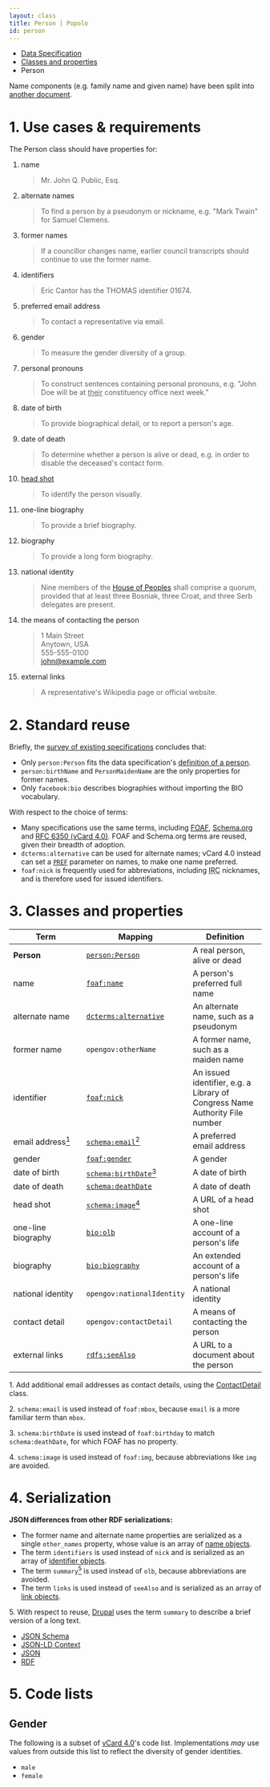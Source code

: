 ```yaml
---
layout: class
title: Person | Popolo
id: person
---
```


<ul class="breadcrumb">
  <li><a href="/specs/">Data Specification</a></li>
  <li><a href="/specs/#classes-and-properties">Classes and properties</a></li>
  <li class="active">Person</li>
</ul>

Name components (e.g. family name and given name) have been split into [another document](/specs/person/name-component.html).

<h1 id="use-cases-and-requirements">1. Use cases &amp; requirements</h1>

The Person class should have properties for:

1. name

    >Mr. John Q. Public, Esq.

1. alternate names

    >To find a person by a pseudonym or nickname, e.g. "Mark Twain" for Samuel Clemens.

1. former names

    >If a councillor changes name, earlier council transcripts should continue to use the former name.

1. identifiers

    >Eric Cantor has the THOMAS identifier 01674.

1. preferred email address

    >To contact a representative via email.

1. gender

    >To measure the gender diversity of a group.

1. personal pronouns

    >To construct sentences containing personal pronouns, e.g. "John Doe will be at <u>their</u> constituency office next week."

1. date of birth

    >To provide biographical detail, or to report a person's age.

1. date of death

    >To determine whether a person is alive or dead, e.g. in order to disable the deceased's contact form.

1. [head shot](http://en.wikipedia.org/wiki/Head_shot)

    >To identify the person visually.

1. one-line biography

    >To provide a brief biography.

1. biography

    >To provide a long form biography.

1. national identity

    >Nine members of the [House of Peoples](http://en.wikipedia.org/wiki/House_of_Peoples_of_Bosnia_and_Herzegovina) shall comprise a quorum, provided that at least three Bosniak, three Croat, and three Serb delegates are present.

1. the means of contacting the person

    >1 Main Street  
    Anytown, USA  
    555-555-0100  
    john@example.com

1. external links

    >A representative's Wikipedia page or official website.

<h1 id="standard-reuse">2. Standard reuse</h1>

Briefly, the [survey of existing specifications](/appendices/survey.html) concludes that:

* Only `person:Person` fits the data specification's [definition of a person](/specs/#scope).
* `person:birthName` and `PersonMaidenName` are the only properties for former names.
* Only `facebook:bio` describes biographies without importing the BIO vocabulary.

With respect to the choice of terms:

* Many specifications use the same terms, including [<abbr title="Friend of a Friend">FOAF</abbr>](http://xmlns.com/foaf/spec/), [Schema.org](http://schema.org/Person) and [RFC 6350 (vCard 4.0)](http://tools.ietf.org/html/rfc6350#section-6.2.2). FOAF and Schema.org terms are reused, given their breadth of adoption.
* `dcterms:alternative` can be used for alternate names; vCard 4.0 instead can set a [`PREF`](http://tools.ietf.org/html/rfc6350#section-5.3) parameter on names, to make one name preferred.
* `foaf:nick` is frequently used for abbreviations, including <abbr title="Internet Relay Chat">IRC</abbr> nicknames, and is therefore used for issued identifiers.

<h1 id="classes-and-properties">3. Classes and properties</h1>

<table>
  <thead>
    <tr>
      <th width="130">Term</th>
      <th>Mapping</th>
      <th>Definition</th>
    </tr>
  </thead>
  <tbody>
    <tr id="person:Person">
      <td><strong>Person</strong></td>
      <td><code><a href="http://www.w3.org/ns/person#Person" title="http://www.w3.org/ns/person#Person">person:Person</a></code></td>
      <td>A real person, alive or dead</td>
    </tr>
    <tr id="foaf:name">
      <td>name</td>
      <td><code><a href="http://xmlns.com/foaf/spec/#term_name" title="http://xmlns.com/foaf/0.1/name">foaf:name</a></code></td>
      <td>A person's preferred full name</td>
    </tr>
    <tr id="dcterms:alternative">
      <td>alternate name</td>
      <td><code><a href="http://dublincore.org/documents/dcmi-terms/#terms-alternative" title="http://purl.org/dc/terms/alternative">dcterms:alternative</a></code></td>
      <td>An alternate name, such as a pseudonym</td>
    </tr>
    <tr id="opengov:otherName">
      <td>former name</td>
      <td><code title="http://www.w3.org/ns/opengov#otherName">opengov:otherName</code></td>
      <td>A former name, such as a maiden name</td>
    </tr>
    <tr id="foaf:nick">
      <td>identifier</td>
      <td><code><a href="http://xmlns.com/foaf/spec/#term_nick" title="http://xmlns.com/foaf/0.1/nick">foaf:nick</a></code></td>
      <td>An issued identifier, e.g. a Library of Congress Name Authority File number</td>
    </tr>
    <tr id="schema:email">
      <td>email address<a href="#note1"><sup>1</sup></a></td>
      <td><code><a href="http://schema.org/email" title="http://schema.org/email">schema:email</a></code><a href="#note2"><sup>2</sup></a></td>
      <td>A preferred email address</td>
    </tr>
    <tr id="foaf:gender">
      <td>gender</td>
      <td><code><a href="http://xmlns.com/foaf/spec/#term_gender" title="http://xmlns.com/foaf/0.1/gender">foaf:gender</a></code></td>
      <td>A gender</td>
    </tr>
    <tr id="schema:birthDate">
      <td>date of birth</td>
      <td><code><a href="http://schema.org/birthDate" title="http://schema.org/birthDate">schema:birthDate</a></code><a href="#note3"><sup>3</sup></a></td>
      <td>A date of birth</td>
    </tr>
    <tr id="schema:deathDate">
      <td>date of death</td>
      <td><code><a href="http://schema.org/deathDate" title="http://schema.org/deathDate">schema:deathDate</a></code></td>
      <td>A date of death</td>
    </tr>
    <tr id="schema:image">
      <td>head shot</td>
      <td><code><a href="http://schema.org/image" title="http://schema.org/image">schema:image</a></code><a href="#note4"><sup>4</sup></a></td>
      <td>A URL of a head shot</td>
    </tr>
    <tr id="bio:olb">
      <td>one-line biography</td>
      <td><code><a href="http://vocab.org/bio/0.1/olb.html" title="http://purl.org/vocab/bio/0.1/olb">bio:olb</a></code></td>
      <td>A one-line account of a person's life</td>
    </tr>
    <tr id="bio:biography">
      <td>biography</td>
      <td><code><a href="http://vocab.org/bio/0.1/biography.html" title="http://purl.org/vocab/bio/0.1/biography">bio:biography</a></code></td>
      <td>An extended account of a person's life</td>
    </tr>
    <tr id="opengov:nationalIdentity">
      <td>national identity</td>
      <td><code title="http://www.w3.org/ns/opengov#nationalIdentity">opengov:nationalIdentity</code></td>
      <td>A national identity</td>
    </tr>
    <tr id="opengov:contactDetail">
      <td>contact detail</td>
      <td><code title="http://www.w3.org/ns/opengov#contactDetail">opengov:contactDetail</code></td>
      <td>A means of contacting the person</td>
    </tr>
    <tr id="rdfs:seeAlso">
      <td>external links</td>
      <td><code><a href="http://www.w3.org/TR/rdf-schema/#ch_seealso" title="http://www.w3.org/2000/01/rdf-schema#seeAlso">rdfs:seeAlso</a></code></td>
      <td>A URL to a document about the person</td>
    </tr>
  </tbody>
</table>

<p class="note" id="note1">1. Add additional email addresses as contact details, using the <a href="/specs/contact-detail.html">ContactDetail</a> class.</p>
<p class="note" id="note2">2. <code>schema:email</code> is used instead of <code>foaf:mbox</code>, because <code>email</code> is a more familiar term than <code>mbox</code>.</p>
<p class="note" id="note3">3. <code>schema:birthDate</code> is used instead of <code>foaf:birthday</code> to match <code>schema:deathDate</code>, for which FOAF has no property.</p>
<p class="note" id="note4">4. <code>schema:image</code> is used instead of <code>foaf:img</code>, because abbreviations like <code>img</code> are avoided.</p>

<h1 id="serialization">4. Serialization</h1>

**JSON differences from other RDF serializations:**

* The former name and alternate name properties are serialized as a single `other_names` property, whose value is an array of [name objects](/specs/#other-name).
* The term `identifiers` is used instead of `nick` and is serialized as an array of [identifier objects](/specs/#identifier).
* The term `summary`[<sup>5</sup>](#note5) is used instead of `olb`, because abbreviations are avoided.
* The term `links` is used instead of `seeAlso` and is serialized as an array of [link objects](/specs/#link).

<p class="note" id="note5">5. With respect to reuse, <a href="http://drupal.org/">Drupal</a> uses the term <code>summary</code> to describe a brief version of a long text.</p>

<ul class="nav nav-tabs no-js">
  <li><a href="#person-schema">JSON Schema</a></li>
  <li><a href="#person-context">JSON-LD Context</a></li>
  <li class="active"><a href="#person-json">JSON</a></li>
  <li><a href="#person-rdf">RDF</a></li>
</ul>

<div class="tab-content no-js">
  <div class="tab-pane" id="person-schema" data-url="/schemas/person.json"></div>
  <div class="tab-pane" id="person-context" data-url="/contexts/person.jsonld"></div>
  <div class="tab-pane active" id="person-json" data-url="/examples/person.json"></div>
  <div class="tab-pane" id="person-rdf" data-url="/examples/person.ttl"></div>
</div>

<h1 id="code-lists">5. Code lists</h1>

## Gender

The following is a subset of [vCard 4.0](http://tools.ietf.org/html/rfc6350#section-6.2.7)'s code list. Implementations <em class="rfc2119">may</em> use values from outside this list to reflect the diversity of gender identities.

* `male`
* `female`
